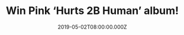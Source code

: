 ---
campaign-uuid: "c-b0a1c46e-6700-416f-9c6b-63a09e857909"
type: "Competition"
category: "Music"
date: "2019-05-02T08:00:00.000Z"
end-date: "2019-06-02T22:59:00.000Z"
disable-form: false
is_promoted: false
has_entry_page: true
title: "Win Pink ‘Hurts 2B Human’ album!"
competition-description: "<p>Pink is back with a brand new album: Hurts 2B Human.This\
  \ is the 8th Studio album from Pink and is out now. We are giving away a copy of\
  \ the 13 track album to one lucky member to win and enjoy all of her brand new collaborations.</p>\n\
  <p>Want it? Click below for a chance to win it!</p>\n"
hero-header: "Win Pink ‘Hurts 2B Human’ album!"
terms-confirmation: "N/A"
banner-img: "https://assets.expresslyapp.com/asset-2e6a88e2-c4a4-45fb-a7a9-d6fee058c4f3.jpg"
logo-left-href: "http://club.expressly.io"
logo-left-image: "https://assets.expresslyapp.com/asset-f2f51da9-f638-4123-955e-ab6e7f4b0d14.jpg"
logo-left-title: "Expressly Club"
bg-image-hero: "https://assets.expresslyapp.com/asset-4fcfc4a3-ded7-4f1a-8693-eba170362d96.jpg"
bg-image-first: "https://assets.expresslyapp.com/asset-6c968211-eff3-4141-8ffd-0304a7631c25.jpg"
section1-content: "<p>In Pink’s 13 track album she’s reuniting with fellow collaborators\
  \ Max Martin, Shellback, Julia Michaels, Nate Ruess, Greg Kurstin, Billy Mann and\
  \ more, welcomes her first time work with Teddy Geiger, Sasha Sloan, Beck and Sia,\
  \ and has features from Khalid, Chris Stapleton, Cash Cash and Wrabel.</p>\n<p>We\
  \ are giving away a copy of her brand new album to one lucky member to win and enjoy\
  \ her brand new tunes and collaborations. Enter the form below for a chance to win\
  \ and it could be yours!</p>\n<p>Good luck!</p>\n"
entry-title: "Win Pink ‘Hurts 2B Human’ album!"
entry-content: "<p>Enter the draw to win Pink ‘Hurts 2B Human’ album by completing\
  \ the form below before 23:59 on the 2nd of June  2019.</p>\n"
has-winner: false
prize-description: "Pink ‘Hurts 2B Human’ album. (CD)"
special-conditions: "Multiple entries are allowed up to one every day."
country-restrictions:
- "GB"
---